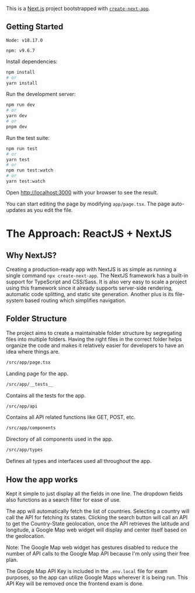 This is a [Next.js](https://nextjs.org/) project bootstrapped with [`create-next-app`](https://github.com/vercel/next.js/tree/canary/packages/create-next-app).

## Getting Started

`Node: v18.17.0`

`npm: v9.6.7`

Install dependencies:
```bash
npm install
# or
yarn install
```

Run the development server:

```bash
npm run dev
# or
yarn dev
# or
pnpm dev
```

Run the test suite:

```bash
npm run test
# or
yarn test
# or
npm run test:watch
# or
yarn test:watch
```

Open [http://localhost:3000](http://localhost:3000) with your browser to see the result.

You can start editing the page by modifying `app/page.tsx`. The page auto-updates as you edit the file.

# The Approach: ReactJS + NextJS

## Why NextJS?

Creating a production-ready app with NextJS is as simple as running a single command `npx create-next-app`. The NextJS framework has a built-in support for TypeScript and CSS/Sass. It is also very easy to scale a project using this framework since it already supports server-side rendering, automatic code splitting, and static site generation. Another plus is its file-system based routing which simplifies navigation.

## Folder Structure

The project aims to create a maintainable folder structure by segregating files into multiple folders. Having the right files in the correct folder helps organize the code and makes it relatively easier for developers to have an idea where things are.

```bash
/src/app/page.tsx
```
Landing page for the app.

```bash
/src/app/__tests__
```
Contains all the tests for the app.

```bash
/src/app/api
```
Contains all API related functions like GET, POST, etc.

```bash
/src/app/components
```
Directory of all components used in the app.

```bash
/src/app/types
```
Defines all types and interfaces used all throughout the app.

## How the app works

Kept it simple to just display all the fields in one line. The dropdown fields also functions as a search filter for ease of use.

The app will automatically fetch the list of countries. Selecting a country will call the API for fetching its states. Clicking the search button will call an API to get the Country-State geolocation, once the API retrieves the latitude and longitude, a Google Map web widget will display and center itself based on the geolocation.

Note: The Google Map web widget has gestures disabled to reduce the number of API calls to the Google Map API because I'm only using their free plan.

The Google Map API Key is included in the `.env.local` file for exam purposes, so the app can utilize Google Maps wherever it is being run. This API Key will be removed once the frontend exam is done.
